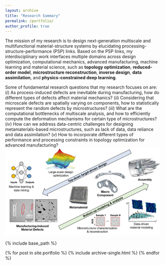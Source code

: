 ```yaml
---
layout: archive
title: "Research Summary"
permalink: /portfolio/
author_profile: true
---
```

The mission of my research is to design next-generation multiscale and multifunctional material-structure systems by elucidating processing-structure-performance (PSP) links.
Based on the PSP links, my interdisciplinary work interfaces multiple domains across design optimization, computational mechanics, advanced manufacturing, machine learning and material science, such as **topology optimization**, **reduced-order model**, **microstructure reconstruction**, **inverse design**, **data assimilation**, and **physics-constrained deep learning**.


Some of fundamental research questions that my research focuses on are:
(_i_) As process-induced defects are inevitable during manufacturing, how do different types of defects affect material mechanics?
(_ii_) Considering that microscale defects are spatially varying on components, how to statistically represent the random defects by microstructures?
(_iii_) What are the computational bottlenecks of multiscale analysis, and how to efficiently compute the deformation mechanisms for certain type of microstructures?
(_ⅳ_) How can we address data-centric challenges for designing metamaterials-based microstructures, such as lack of data, data reliance and data assimilation?
(_ⅴ_) How to incorporate different types of performance and processing constraints in topology optimization for advanced manufacturing?
<br/><img src='/images/research_1.jpg'>

<!-- <br/><img src='/images/research_1.jpg' align='middle'
style='width:800px;height:450px;margin-top:15px;margin-left:60px;margin-right:30px;'> -->




{% include base_path %}


{% for post in site.portfolio %}
  {% include archive-single.html %}
{% endfor %}
